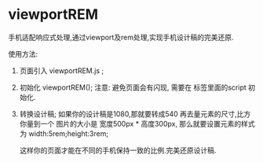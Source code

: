 # viewportREM
手机适配响应式处理,通过viewport及rem处理,实现手机设计稿的完美还原.

使用方法: 

1. 页面引入 viewportREM.js ;
2. 初始化 viewportREM(); 
   注意: 避免页面会有闪现, 需要在 <head></head> 标签里面的script 初始化. 
3. 转换设计稿;
   如果你的设计稿是1080,那就要转成540 再去量元素的尺寸,比方你量到一个 图片的大小是 宽度500px * 高度300px, 那么就要设置元素的样式为 width:5rem;height:3rem;
   
   这样你的页面才能在不同的手机保持一致的比例.完美还原设计稿.

